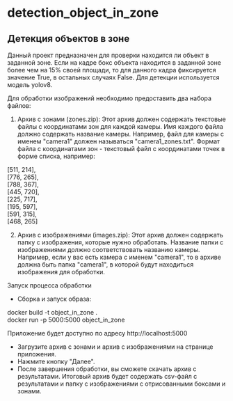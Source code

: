 # detection_object_in_zone
## Детекция объектов в зоне

Данный проект предназначен для проверки находится ли объект в заданной зоне.
Если на кадре бокс объекта находится в заданной зоне более чем на 15% своей площади, то для данного кадра фиксируется значение True, в остальных случаях False.
Для детекции используется модель yolov8.

Для обработки изображений необходимо предоставить два набора файлов:

1. Архив с зонами (zones.zip): Этот архив должен содержать текстовые файлы с координатами зон для каждой камеры. Имя каждого файла должно содержать название камеры. Например, файл для камеры с именем "camera1" должен называться "camera1_zones.txt". Формат файла с координатами зон - текстовый файл с координатами точек в форме списка, например: 

[511, 214],\
[776, 265],\
[788, 367],\
[445, 720],\
[225, 717],\
[195, 597],\
[591, 315],\
[468, 265]

2. Архив с изображениями (images.zip): Этот архив должен содержать папку с изображения, которые нужно обработать. Название папки с изображениями должно соответствовать названию камеры. Например, если у вас есть камера с именем "camera1", то в архиве должна быть папка "camera1", в которой будут находиться изображения для обработки.

Запуск процесса обработки

- Сборка и запуск образа:

docker build -t object_in_zone . \
docker run -p 5000:5000 object_in_zone	

Приложение будет доступно по адресу http://localhost:5000

- Загрузите архив с зонами и архив с изображениями на странице приложения.
- Нажмите кнопку "Далее".
- После завершения обработки, вы сможете скачать архив с результатами. Итоговый архив будет содержать csv-файл с результатами и папку с изображениями с отрисованными боксами и зонами.